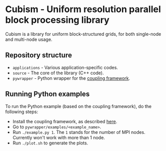 # Cubism - Uniform resolution parallel block processing library

Cubism is a library for uniform block-structured grids, for both single-node
and multi-node usage.


## Repository structure

- `applications` - Various application-specific codes.
- `source` - The core of the library (C++ code).
- `pywrapper` - Python wrapper for the [coupling framework][1].


## Running Python examples

To run the Python example (based on the coupling framework), do the following
steps:

- Install the coupling framework, as described [here][1].
- Go to `pywrapper/examples/<example_name>`.
- Run `./example.py 1`. The `1` stands for the number of MPI nodes.
  Currently won't work with more than 1 node.
- Run `./plot.sh` to generate the plots.

[1]: https://gitlab.ethz.ch/mavt-cse/lugano
